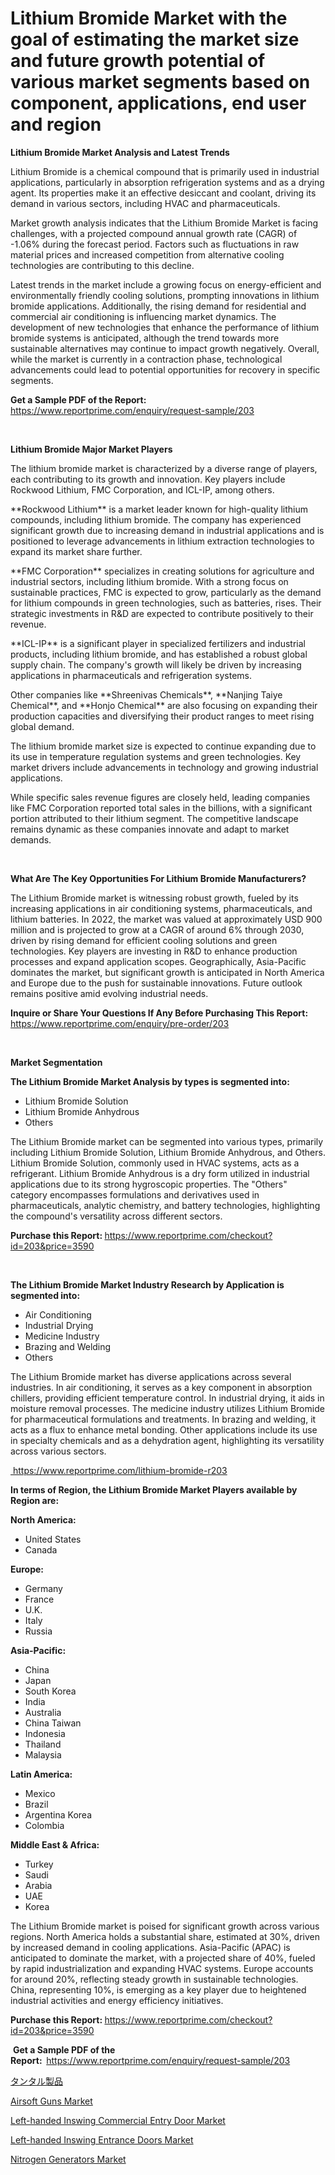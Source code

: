 <p><h1>Lithium Bromide Market with the goal of estimating the market size and future growth potential of various market segments based on component, applications, end user and region</h1></p><p><strong>Lithium Bromide Market Analysis and Latest Trends</strong></p>
<p><p>Lithium Bromide is a chemical compound that is primarily used in industrial applications, particularly in absorption refrigeration systems and as a drying agent. Its properties make it an effective desiccant and coolant, driving its demand in various sectors, including HVAC and pharmaceuticals.</p><p>Market growth analysis indicates that the Lithium Bromide Market is facing challenges, with a projected compound annual growth rate (CAGR) of -1.06% during the forecast period. Factors such as fluctuations in raw material prices and increased competition from alternative cooling technologies are contributing to this decline. </p><p>Latest trends in the market include a growing focus on energy-efficient and environmentally friendly cooling solutions, prompting innovations in lithium bromide applications. Additionally, the rising demand for residential and commercial air conditioning is influencing market dynamics. The development of new technologies that enhance the performance of lithium bromide systems is anticipated, although the trend towards more sustainable alternatives may continue to impact growth negatively. Overall, while the market is currently in a contraction phase, technological advancements could lead to potential opportunities for recovery in specific segments.</p></p>
<p><strong>Get a Sample PDF of the Report:&nbsp;</strong> <a href="https://www.reportprime.com/enquiry/request-sample/203">https://www.reportprime.com/enquiry/request-sample/203</a></p>
<p>&nbsp;</p>
<p><strong>Lithium Bromide Major Market Players</strong></p>
<p><p>The lithium bromide market is characterized by a diverse range of players, each contributing to its growth and innovation. Key players include Rockwood Lithium, FMC Corporation, and ICL-IP, among others. </p><p>**Rockwood Lithium** is a market leader known for high-quality lithium compounds, including lithium bromide. The company has experienced significant growth due to increasing demand in industrial applications and is positioned to leverage advancements in lithium extraction technologies to expand its market share further.</p><p>**FMC Corporation** specializes in creating solutions for agriculture and industrial sectors, including lithium bromide. With a strong focus on sustainable practices, FMC is expected to grow, particularly as the demand for lithium compounds in green technologies, such as batteries, rises. Their strategic investments in R&D are expected to contribute positively to their revenue.</p><p>**ICL-IP** is a significant player in specialized fertilizers and industrial products, including lithium bromide, and has established a robust global supply chain. The company's growth will likely be driven by increasing applications in pharmaceuticals and refrigeration systems.</p><p>Other companies like **Shreenivas Chemicals**, **Nanjing Taiye Chemical**, and **Honjo Chemical** are also focusing on expanding their production capacities and diversifying their product ranges to meet rising global demand.</p><p>The lithium bromide market size is expected to continue expanding due to its use in temperature regulation systems and green technologies. Key market drivers include advancements in technology and growing industrial applications. </p><p>While specific sales revenue figures are closely held, leading companies like FMC Corporation reported total sales in the billions, with a significant portion attributed to their lithium segment. The competitive landscape remains dynamic as these companies innovate and adapt to market demands.</p></p>
<p>&nbsp;</p>
<p><strong>What Are The Key Opportunities For Lithium Bromide Manufacturers?</strong></p>
<p><p>The Lithium Bromide market is witnessing robust growth, fueled by its increasing applications in air conditioning systems, pharmaceuticals, and lithium batteries. In 2022, the market was valued at approximately USD 900 million and is projected to grow at a CAGR of around 6% through 2030, driven by rising demand for efficient cooling solutions and green technologies. Key players are investing in R&D to enhance production processes and expand application scopes. Geographically, Asia-Pacific dominates the market, but significant growth is anticipated in North America and Europe due to the push for sustainable innovations. Future outlook remains positive amid evolving industrial needs.</p></p>
<p><strong>Inquire or Share Your Questions If Any Before Purchasing This Report:</strong> <a href="https://www.reportprime.com/enquiry/pre-order/203">https://www.reportprime.com/enquiry/pre-order/203</a></p>
<p>&nbsp;</p>
<p><strong>Market Segmentation</strong></p>
<p><strong>The Lithium Bromide Market Analysis by types is segmented into:</strong></p>
<p><ul><li>Lithium Bromide Solution</li><li>Lithium Bromide Anhydrous</li><li>Others</li></ul></p>
<p><p>The Lithium Bromide market can be segmented into various types, primarily including Lithium Bromide Solution, Lithium Bromide Anhydrous, and Others. Lithium Bromide Solution, commonly used in HVAC systems, acts as a refrigerant. Lithium Bromide Anhydrous is a dry form utilized in industrial applications due to its strong hygroscopic properties. The "Others" category encompasses formulations and derivatives used in pharmaceuticals, analytic chemistry, and battery technologies, highlighting the compound's versatility across different sectors.</p></p>
<p><strong>Purchase this Report:&nbsp;</strong><a href="https://www.reportprime.com/checkout?id=203&price=3590">https://www.reportprime.com/checkout?id=203&price=3590</a></p>
<p>&nbsp;</p>
<p><strong>The Lithium Bromide Market Industry Research by Application is segmented into:</strong></p>
<p><ul><li>Air Conditioning</li><li>Industrial Drying</li><li>Medicine Industry</li><li>Brazing and Welding</li><li>Others</li></ul></p>
<p><p>The Lithium Bromide market has diverse applications across several industries. In air conditioning, it serves as a key component in absorption chillers, providing efficient temperature control. In industrial drying, it aids in moisture removal processes. The medicine industry utilizes Lithium Bromide for pharmaceutical formulations and treatments. In brazing and welding, it acts as a flux to enhance metal bonding. Other applications include its use in specialty chemicals and as a dehydration agent, highlighting its versatility across various sectors.</p></p>
<p><a href="https://www.reportprime.com/lithium-bromide-r203">&nbsp;https://www.reportprime.com/lithium-bromide-r203</a></p>
<p><strong>In terms of Region, the Lithium Bromide Market Players available by Region are:</strong></p>
<p>
    <p> <strong> North America: </strong>
        <ul>
            <li>United States</li>
            <li>Canada</li>
        </ul>
        </p> 
    <p> <strong> Europe: </strong>
        <ul>
            <li>Germany</li>
            <li>France</li>
            <li>U.K.</li>
            <li>Italy</li>
            <li>Russia</li>
        </ul>
        </p> 
    <p> <strong> Asia-Pacific: </strong>
        <ul>
            <li>China</li>
            <li>Japan</li>
            <li>South Korea</li>
            <li>India</li>
            <li>Australia</li>
            <li>China Taiwan</li>
            <li>Indonesia</li>
            <li>Thailand</li>
            <li>Malaysia</li>
        </ul>
        </p> 
    <p> <strong> Latin America: </strong>
        <ul>
            <li>Mexico</li>
            <li>Brazil</li>
            <li>Argentina Korea</li>
            <li>Colombia</li>
        </ul>
        </p> 
    <p> <strong> Middle East & Africa: </strong>
        <ul>
            <li>Turkey</li>
            <li>Saudi</li>
            <li>Arabia</li>
            <li>UAE</li>
            <li>Korea</li>
        </ul>
    </p>
    </p>
<p><p>The Lithium Bromide market is poised for significant growth across various regions. North America holds a substantial share, estimated at 30%, driven by increased demand in cooling applications. Asia-Pacific (APAC) is anticipated to dominate the market, with a projected share of 40%, fueled by rapid industrialization and expanding HVAC systems. Europe accounts for around 20%, reflecting steady growth in sustainable technologies. China, representing 10%, is emerging as a key player due to heightened industrial activities and energy efficiency initiatives.</p></p>
<p><strong>Purchase this Report: </strong><a href="https://www.reportprime.com/checkout?id=203&price=3590">https://www.reportprime.com/checkout?id=203&price=3590</a></p>
<p>&nbsp;<strong>Get a Sample PDF of the Report:&nbsp;&nbsp;</strong><a href="https://www.reportprime.com/enquiry/request-sample/203">https://www.reportprime.com/enquiry/request-sample/203</a></p>
<p><strong></strong></p>
<p><p><a href="https://medium.com/@gordonjast2023/%E3%82%BF%E3%83%B3%E3%82%BF%E3%83%AB%E8%A3%BD%E5%93%81%E5%B8%82%E5%A0%B4%E3%81%AE%E5%B1%95%E6%9C%9B-%E5%AE%8C%E5%85%A8%E3%81%AA%E6%A5%AD%E7%95%8C%E5%88%86%E6%9E%90-2024%E5%B9%B4%E3%81%8B%E3%82%892031%E5%B9%B4-90446ad65a8b">タンタル製品</a></p><p><a href="https://issuu.com/reportprime-2/docs/airsoft-guns-market-size-2030.pptx_5627ed88bcf9d6">Airsoft Guns Market</a></p><p><a href="https://www.linkedin.com/pulse/market-leaders-laggards-global-left-handed-inswing-commercial-axw1c?trackingId=5%2FC%2BTGV0ScaTP2eD4N%2BFpw%3D%3D">Left-handed Inswing Commercial Entry Door Market</a></p><p><a href="https://www.linkedin.com/pulse/left-handed-inswing-entrance-doors-market-trends-strategic-d45fc?trackingId=%2FTZkLYPbRNKiLormIrjMNA%3D%3D">Left-handed Inswing Entrance Doors Market</a></p><p><a href="https://issuu.com/reportprime-2/docs/nitrogen-generators-market-size-203_eb8ac5788bc4f0">Nitrogen Generators Market</a></p></p>
